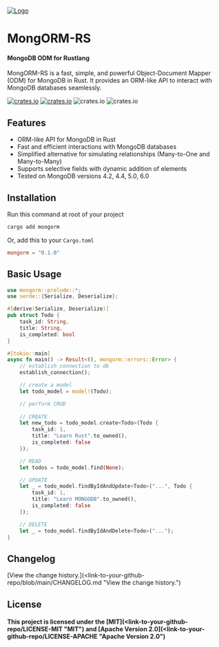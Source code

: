 [![Logo](<link-to-your-logo-image> "Logo")](<link-to-your-github-repo "Logo">)

# MongORM-RS

#### MongoDB ODM for Rustlang

MongORM-RS is a fast, simple, and powerful Object-Document Mapper (ODM) for MongoDB in Rust. It provides an ORM-like API to interact with MongoDB databases seamlessly.

[![crates.io](https://img.shields.io/crates/v/mongorm-rs "crates.io")](https://crates.io/crates/mongorm-rs "crates.io")
[![crates.io](https://img.shields.io/static/v1?label=rustc&message=v1.57%2B&color=red "crates.io")](https://www.rust-lang.org/ "crates.io")
![crates.io](https://img.shields.io/crates/l/mongorm-rs)
![crates.io](https://img.shields.io/crates/d/mongorm-rs)

## Features

- ORM-like API for MongoDB in Rust
- Fast and efficient interactions with MongoDB databases
- Simplified alternative for simulating relationships (Many-to-One and Many-to-Many)
- Supports selective fields with dynamic addition of elements
- Tested on MongoDB versions 4.2, 4.4, 5.0, 6.0

## Installation

Run this command at root of your project

```bash
cargo add mongorm
```

Or, add this to your `Cargo.toml`

```toml
mongorm = "0.1.0"
```                   

## Basic Usage

```rust
use mongorm::prelude::*;
use serde::{Serialize, Deserialize};

#[derive(Serialize, Deserialize)]
pub struct Todo {
    task_id: String,
    title: String,
    is_completed: bool
}

#[tokio::main]
async fn main() -> Result<(), mongorm::errors::Error> {
    // establish connection to db
    establish_connection();

    // create a model
    let todo_model = model!(Todo);

    // perform CRUD
    
    // CREATE
    let new_todo = todo_model.create<Todo>(Todo {
        task_id: 1,
        title: "Learn Rust".to_owned(),
        is_completed: false
    });

    // READ
    let todos = todo_model.find(None); 

    // UPDATE
    let _ = todo_model.findByIdAndUpdate<Todo>("...", Todo {
        task_id: 1,
        title: "Learn MONGODB".to_owned(),
        is_completed: false
    });

    // DELETE
    let _ = todo_model.findByIdAndDelete<Todo>("...");
}

```

## Changelog

[View the change history.](<link-to-your-github-repo/blob/main/CHANGELOG.md "View the change history.")

## License

#### This project is licensed under the [MIT](<link-to-your-github-repo/LICENSE-MIT "MIT") and [Apache Version 2.0](<link-to-your-github-repo/LICENSE-APACHE "Apache Version 2.0")
